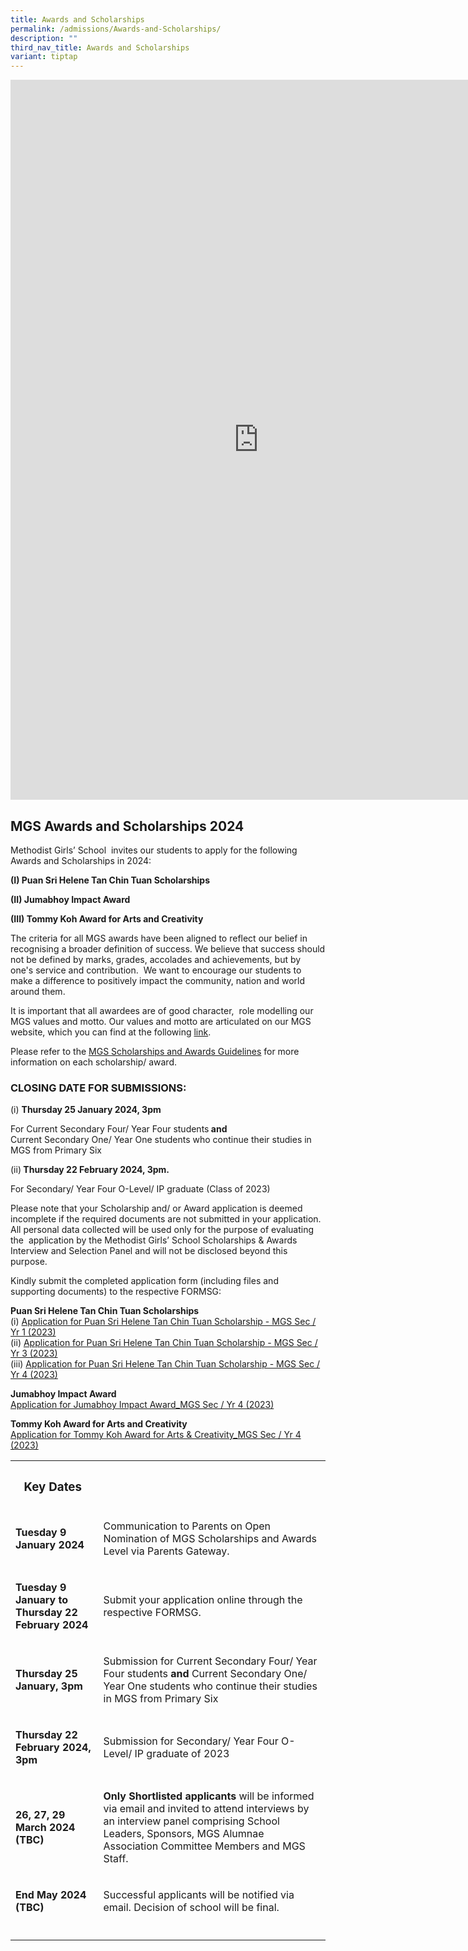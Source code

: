 ```yaml
---
title: Awards and Scholarships
permalink: /admissions/Awards-and-Scholarships/
description: ""
third_nav_title: Awards and Scholarships
variant: tiptap
---
```

<div class="iframe-wrapper"><iframe height="1152" width="794" allowfullscreen="true" frameborder="0" src="https://docs.google.com/presentation/d/e/2PACX-1vTeUMefEi4BbP-zvpqGFbDWfH3-2V3UVTJa1jz3qFweUxA7eog-q-VvNR2Y3L1jy-aSjQMKfj8lSqLw/embed?start=false&amp;loop=false&amp;delayms=3000"></iframe></div><h2>MGS Awards and Scholarships 2024</h2><p>Methodist Girls’ School&nbsp; invites our students to apply for the following Awards and Scholarships in 2024:</p><p><strong>(I) Puan Sri Helene Tan Chin Tuan Scholarships</strong></p><p><strong>(II) Jumabhoy Impact Award&nbsp;</strong></p><p><strong>(III) Tommy Koh Award for Arts and Creativity</strong></p><p></p><p>The criteria for all MGS awards have been aligned to reflect our belief in recognising a broader definition of success. We believe that success should not be defined by marks, grades, accolades and achievements, but by one's service and contribution.&nbsp; We want to encourage our students to make a difference to positively impact the community, nation and world around them.</p><p>It is important that all awardees are of good character,&nbsp; role modelling our MGS values and motto. Our values and motto are articulated on our MGS website, which you can find at the following <a href="https://www.mgs.moe.edu.sg/about-us/our-identity/" rel="noopener noreferrer nofollow" target="_blank">link</a>.&nbsp;</p><p>Please refer to the <a href="https://docs.google.com/document/d/1Yi2iO0i2bcPa_8vKIUsCPryexJThR_aswxLXhHLYZ9w/edit?usp=sharing" rel="noopener noreferrer nofollow" target="_blank"><u>MGS Scholarships and Awards Guidelines</u></a> for more information on each scholarship/ award.</p><p></p><h3>CLOSING DATE FOR SUBMISSIONS:</h3><p>(i) <strong>Thursday 25 January 2024, 3pm&nbsp;</strong></p><p>For Current Secondary Four/ Year Four students<strong> and&nbsp;</strong><br>Current Secondary One/ Year One students who continue their studies in MGS from Primary Six</p><p></p><p>(ii)<strong> Thursday 22 February 2024, 3pm.</strong>&nbsp;</p><p>For Secondary/ Year Four O-Level/ IP graduate (Class of 2023)</p><p>Please note that your Scholarship and/ or Award application is deemed incomplete if the required documents are not submitted in your application. All personal data collected will be used only for the purpose of evaluating the&nbsp; application by the Methodist Girls’ School Scholarships &amp; Awards Interview and Selection Panel and will not be disclosed beyond this purpose.&nbsp;</p><p></p><p>Kindly submit the completed application form (including files and supporting documents) to the respective FORMSG:</p><p><strong>Puan Sri Helene Tan Chin Tuan Scholarships</strong><br>(i) <a href="https://go.gov.sg/2023sy1pshtct" rel="noopener noreferrer nofollow" target="_blank">Application for Puan Sri Helene Tan Chin Tuan Scholarship - MGS Sec / Yr 1 (2023)</a><br>(ii) <a href="https://go.gov.sg/2023sy3pshtct" rel="noopener noreferrer nofollow" target="_blank">Application for Puan Sri Helene Tan Chin Tuan Scholarship - MGS Sec / Yr 3 (2023)</a><br>(iii) <a href="https://go.gov.sg/2023sy4pshtct" rel="noopener noreferrer nofollow" target="_blank">Application for Puan Sri Helene Tan Chin Tuan Scholarship - MGS Sec / Yr 4 (2023)</a></p><p><strong>Jumabhoy Impact Award</strong><br><a href="https://go.gov.sg/2023sy4jumabhoyimpactaward" rel="noopener noreferrer nofollow" target="_blank">Application for Jumabhoy Impact Award_MGS Sec / Yr 4 (2023)</a></p><p><strong>Tommy Koh Award for Arts and Creativity</strong><br><a href="https://go.gov.sg/2023sy4tommykohawardforartsandcreativity" rel="noopener noreferrer nofollow" target="_blank">Application for Tommy Koh Award for Arts &amp; Creativity_MGS Sec / Yr 4 (2023)</a></p><p></p><table><tbody><tr><th rowspan="1" colspan="1"><h3>Key Dates&nbsp;</h3></th><th rowspan="1" colspan="1"><p></p></th></tr><tr><td rowspan="1" colspan="1"><p><strong>Tuesday 9 January 2024</strong></p></td><td rowspan="1" colspan="1"><p>Communication to Parents on Open Nomination of MGS Scholarships and Awards Level via Parents Gateway.&nbsp;</p></td></tr><tr><td rowspan="1" colspan="1"><p><strong>Tuesday 9 January to Thursday 22 February 2024</strong></p></td><td rowspan="1" colspan="1"><p>Submit your application online through the respective FORMSG.</p></td></tr><tr><td rowspan="1" colspan="1"><p><strong>Thursday 25 January, 3pm&nbsp;</strong></p></td><td rowspan="1" colspan="1"><p>Submission<strong> </strong>for Current Secondary Four/ Year Four students<strong> and </strong>Current Secondary One/ Year One students who continue their studies in MGS from Primary Six</p></td></tr><tr><td rowspan="1" colspan="1"><p><strong>Thursday 22 February 2024, 3pm&nbsp;</strong></p></td><td rowspan="1" colspan="1"><p>Submission for Secondary/ Year Four O-Level/ IP graduate of 2023</p></td></tr><tr><td rowspan="1" colspan="1"><p><strong>26, 27, 29 March 2024 (TBC)</strong></p></td><td rowspan="1" colspan="1"><p><strong>Only Shortlisted applicants</strong> will be informed via email and invited to attend interviews by an interview panel comprising School Leaders, Sponsors, MGS Alumnae Association Committee Members and MGS Staff.</p></td></tr><tr><td rowspan="1" colspan="1"><p><strong>End May 2024 (TBC)</strong></p></td><td rowspan="1" colspan="1"><p>Successful applicants will be notified via email. Decision of school will be final.</p></td></tr><tr><td rowspan="1" colspan="1"><p></p></td><td rowspan="1" colspan="1"><p></p></td></tr></tbody></table><p></p><p></p>